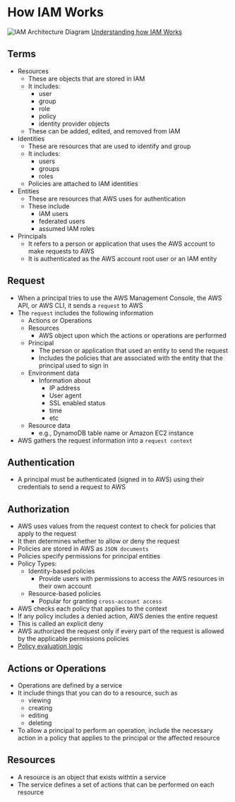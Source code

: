 # How IAM Works

![IAM Architecture Diagram](https://docs.aws.amazon.com/IAM/latest/UserGuide/images/intro-diagram%20_policies_800.png)
[Understanding how IAM Works](https://docs.aws.amazon.com/IAM/latest/UserGuide/intro-structure.html)

## Terms

- Resources
  - These are objects that are stored in IAM
  - It includes:
    - user
    - group
    - role
    - policy
    - identity provider objects
  - These can be added, edited, and removed from IAM
- Identities
  - These are resources that are used to identify and group
  - It includes:
    - users
    - groups
    - roles
  - Policies are attached to IAM identities
- Entities
  - These are resources that AWS uses for authentication
  - These include
    - IAM users
    - federated users
    - assumed IAM roles
- Principals
  - It refers to a person or application that uses the AWS account to make requests to AWS
  - It is authenticated as the AWS account root user or an IAM entity

## Request

- When a principal tries to use the AWS Management Console, the AWS API, or AWS CLI, it sends a `request` to AWS
- The `request` includes the following information
  - Actions or Operations
  - Resources
    - AWS object upon which the actions or operations are performed
  - Principal
    - The person or application that used an entity to send the request
    - Includes the policies that are associated with the entity that the principal used to sign in
  - Environment data
    - Information about
      - IP address
      - User agent
      - SSL enabled status
      - time
      - etc
  - Resource data
    - e.g., DynamoDB table name or Amazon EC2 instance
- AWS gathers the request information into a `request context`

## Authentication

- A principal must be authenticated (signed in to AWS) using their credentials to send a request to AWS

## Authorization

- AWS uses values from the request context to check for policies that apply to the request
- It then determines whether to allow or deny the request
- Policies are stored in AWS as `JSON documents`
- Policies specify permissions for principal entities
- Policy Types:
  - Identity-based policies
    - Provide users with permissions to access the AWS resources in their own account
  - Resource-based policies
    - Popular for granting `cross-account access`
- AWS checks each policy that applies to the context
- If any policy includes a denied action, AWS denies the entire request
- This is called an explicit deny
- AWS authorized the request only if every part of the request is allowed by the applicable permissions policies
- [Policy evaluation logic](https://docs.aws.amazon.com/IAM/latest/UserGuide/reference_policies_evaluation-logic.html)

## Actions or Operations

- Operations are defined by a service
- It include things that you can do to a resource, such as
  - viewing
  - creating
  - editing
  - deleting
- To allow a principal to perform an operation, include the necessary action in a policy that applies to the principal or the affected resource

## Resources

- A resource is an object that exists withtin a service
- The service defines a set of actions that can be performed on each resource
